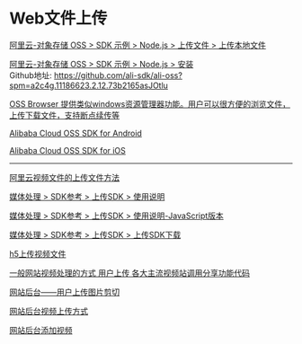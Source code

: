 Web文件上传
===

[阿里云-对象存储 OSS > SDK 示例 > Node.js > 上传文件 > 上传本地文件](https://help.aliyun.com/document_detail/111265.html?spm=a2c4g.11186623.2.7.369a2778Bg9mOB#concept-uxl-2vb-dhb)  

[阿里云-对象存储 OSS > SDK 示例 > Node.js > 安装](https://help.aliyun.com/document_detail/32068.html?spm=a2c4g.11186623.2.7.1e6b77a3vmDt0E#concept-32068-zh)  
Github地址: https://github.com/ali-sdk/ali-oss?spm=a2c4g.11186623.2.12.73b2165asJOtlu

[OSS Browser 提供类似windows资源管理器功能。用户可以很方便的浏览文件，上传下载文件，支持断点续传等](https://github.com/luozhang002/oss-browser)  

[Alibaba Cloud OSS SDK for Android](https://github.com/luozhang002/aliyun-oss-android-sdk)  

[Alibaba Cloud OSS SDK for iOS](https://github.com/luozhang002/aliyun-oss-ios-sdk)  

------------

[阿里云视频文件的上传文件方法](https://help.aliyun.com/knowledge_detail/50618.html?spm=5176.2000002.0.0.6e653106qiibI2)  

[媒体处理 > SDK参考 > 上传SDK > 使用说明](https://help.aliyun.com/document_detail/48467.html?spm=a2c4g.11186623.2.19.3244501cXqwTpr)  

[媒体处理 > SDK参考 > 上传SDK > 使用说明-JavaScript版本](https://help.aliyun.com/document_detail/48471.html?spm=a2c4g.11186623.2.11.5fc64112ZeW4QR#concept-rk5-pv5-y2b)  

[媒体处理 > SDK参考 > 上传SDK > 上传SDK下载](https://help.aliyun.com/document_detail/48501.html?spm=a2c4g.11186623.2.11.1a785972y7vGjM#concept-k1z-vkv-y2b)  

[h5上传视频文件](https://www.cnblogs.com/huiseshijie/p/8479536.html)  

[一般网站视频处理的方式 用户上传 各大主流视频站调用分享功能代码](https://blog.csdn.net/qq_27905477/article/details/80616416)  

[网站后台——用户上传图片剪切](https://blog.csdn.net/RZ_J9pp/article/details/89761873)  

[网站后台视频上传方式](https://jingyan.baidu.com/article/59703552d0a5918fc007409e.html)  

[网站后台添加视频](https://segmentfault.com/q/1010000010191583)  












